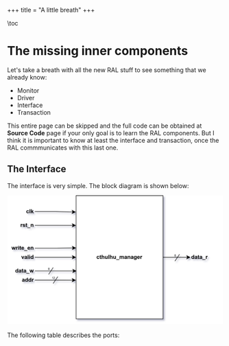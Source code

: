 +++
title = "A little breath"
+++


\toc

# The missing inner components


Let's take a breath with all the new RAL stuff to see something that we already know:
- Monitor
- Driver
- Interface
- Transaction


This entire page can be skipped and the full code can be obtained at **Source Code** page if your only goal is to learn the RAL components. But I
think it is important to know at least the interface and transaction, once the RAL commmunicates with this last one.



## The Interface

The interface is very simple. The block diagram is shown below:


![Interface diagram](/assets/interface.png)

The following table describes the ports:




